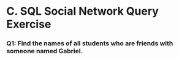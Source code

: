 # C. SQL Social Network Query Exercise

### Q1: Find the names of all students who are friends with someone named Gabriel.

